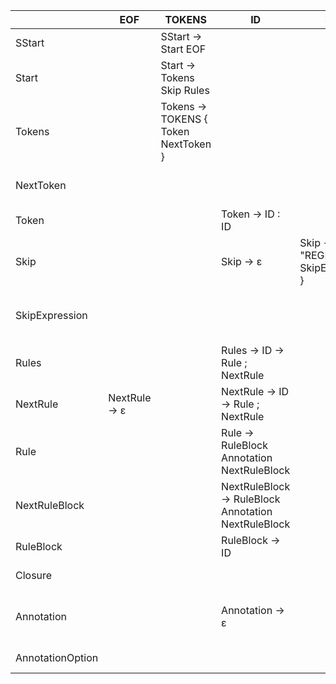 |                  | EOF           | TOKENS                               | ID                                                  | SKIP                                         | \"                              | \,                                              | REGEX_EXPR | \{                                               | \}                  | ID  | \:  | \;                 | ->  | \<                                                  | \>  | \(                                                  | \)                 | \*           | \+           | MATCH_ALL | LAST                     |
|------------------|---------------|--------------------------------------|-----------------------------------------------------|----------------------------------------------|---------------------------------|-------------------------------------------------|------------|--------------------------------------------------|---------------------|-----|-----|--------------------|-----|-----------------------------------------------------|-----|-----------------------------------------------------|--------------------|--------------|--------------|-----------|--------------------------|
| SStart           |               | SStart -> Start EOF                  |                                                     |                                              |                                 |                                                 |            |                                                  |                     |     |     |                    |     |                                                     |     |                                                     |                    |              |              |           |                          |
| Start            |               | Start -> Tokens Skip Rules           |                                                     |                                              |                                 |                                                 |            |                                                  |                     |     |     |                    |     |                                                     |     |                                                     |                    |              |              |           |                          |
| Tokens           |               | Tokens -> TOKENS { Token NextToken } |                                                     |                                              |                                 |                                                 |            |                                                  |                     |     |     |                    |     |                                                     |     |                                                     |                    |              |              |           |                          |
| NextToken        |               |                                      |                                                     |                                              |                                 | NextToken -> , Token NextToken                  |            |                                                  | NextToken -> ε      |     |     |                    |     |                                                     |     |                                                     |                    |              |              |           |                          |
| Token            |               |                                      | Token -> ID : ID                                    |                                              |                                 |                                                 |            |                                                  |                     |     |     |                    |     |                                                     |     |                                                     |                    |              |              |           |                          |
| Skip             |               |                                      | Skip -> ε                                           | Skip -> SKIP { "REGEX_EXPR" SkipExpression } |                                 |                                                 |            |                                                  |                     |     |     |                    |     |                                                     |     |                                                     |                    |              |              |           |                          |
| SkipExpression   |               |                                      |                                                     |                                              |                                 | SkipExpression -> , "REGEX_EXPR" SkipExpression |            |                                                  | SkipExpression -> ε |     |     |                    |     |                                                     |     |                                                     |                    |              |              |           |                          |
| Rules            |               |                                      | Rules -> ID -> Rule ; NextRule                      |                                              |                                 |                                                 |            |                                                  |                     |     |     |                    |     |                                                     |     |                                                     |                    |              |              |           |                          |
| NextRule         | NextRule -> ε |                                      | NextRule -> ID -> Rule ; NextRule                   |                                              |                                 |                                                 |            |                                                  |                     |     |     |                    |     |                                                     |     |                                                     |                    |              |              |           |                          |
| Rule             |               |                                      | Rule -> RuleBlock Annotation NextRuleBlock          |                                              |                                 |                                                 |            |                                                  |                     |     |     |                    |     | Rule -> RuleBlock Annotation NextRuleBlock          |     | Rule -> RuleBlock Annotation NextRuleBlock          |                    |              |              |           |                          |
| NextRuleBlock    |               |                                      | NextRuleBlock -> RuleBlock Annotation NextRuleBlock |                                              |                                 |                                                 |            | NextRuleBlock -> ε                               |                     |     |     | NextRuleBlock -> ε |     | NextRuleBlock -> RuleBlock Annotation NextRuleBlock |     | NextRuleBlock -> RuleBlock Annotation NextRuleBlock | NextRuleBlock -> ε |              |              |           |                          |
| RuleBlock        |               |                                      | RuleBlock -> ID                                     |                                              |                                 |                                                 |            |                                                  |                     |     |     |                    |     | RuleBlock -> < ID >                                 |     | RuleBlock -> ( Rule ) Closure                       |                    |              |              |           |                          |
| Closure          |               |                                      |                                                     |                                              |                                 |                                                 |            |                                                  |                     |     |     |                    |     |                                                     |     |                                                     |                    | Closure -> * | Closure -> + |           |                          |
| Annotation       |               |                                      | Annotation -> ε                                     |                                              |                                 |                                                 |            | Annotation -> { "MATCH_ALL" : AnnotationOption } |                     |     |     | Annotation -> ε    |     | Annotation -> ε                                     |     | Annotation -> ε                                     | Annotation -> ε    |              |              |           |                          |
| AnnotationOption |               |                                      |                                                     |                                              | AnnotationOption -> "MATCH_ALL" |                                                 |            |                                                  |                     |     |     |                    |     |                                                     |     |                                                     |                    |              |              |           | AnnotationOption -> LAST |

